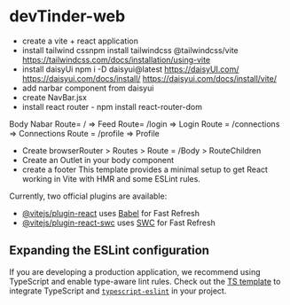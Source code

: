 # devTinder-web

- create a vite + react application 
- install tailwind cssnpm install tailwindcss @tailwindcss/vite https://tailwindcss.com/docs/installation/using-vite
- install daisyUi npm i -D daisyui@latest https://daisyUI.com/ https://daisyui.com/docs/install/ https://daisyui.com/docs/install/vite/
- add narbar component from daisyui
- create NavBar.jsx
- install react router - npm install react-router-dom

Body 
    Nabar
    Route= / => Feed
    Route= /login => Login
    Route = /connections => Connections
    Route = /profile => Profile

- Create browserRouter > Routes > Route = /Body > RouteChildren
- Create an Outlet in your body component
- create a footer
This template provides a minimal setup to get React working in Vite with HMR and some ESLint rules.

Currently, two official plugins are available:

- [@vitejs/plugin-react](https://github.com/vitejs/vite-plugin-react/blob/main/packages/plugin-react/README.md) uses [Babel](https://babeljs.io/) for Fast Refresh
- [@vitejs/plugin-react-swc](https://github.com/vitejs/vite-plugin-react-swc) uses [SWC](https://swc.rs/) for Fast Refresh

## Expanding the ESLint configuration

If you are developing a production application, we recommend using TypeScript and enable type-aware lint rules. Check out the [TS template](https://github.com/vitejs/vite/tree/main/packages/create-vite/template-react-ts) to integrate TypeScript and [`typescript-eslint`](https://typescript-eslint.io) in your project.
